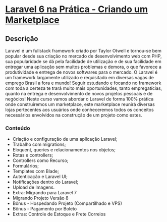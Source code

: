 # [Laravel 6 na Prática - Criando um Marketplace](UC-cfe52904-df2e-4fcb-998d-0442813e122d.pdf)

## Descrição
Laravel é um fullstack framework criado por Taylor Otwell e tornou-se bem popular desde sua criação no mercado de desenvolvimento web com PHP, 
sua popularidade se dá pela facilidade de utilização e de sua facilidade em entregar uma aplicação sem muitos problemas e demora, o que favorece a produtividade e entrega de novos softwares para o mercado.
O Laravel é um framework largamente utilizado e requisitado em diversas vagas de emprego Brasil a fora e mundo! Seguir estudando e focando no framework com toda a certeza te trará muito mais oportunidades,
tanto empregatícias, quanto na entrega e desenvolvimento de novos projetos pessoais e de negócios! Neste curso vamos abordar o Laravel de forma 100% prática onde construiremos um marketplace,
este marketplace reunirá diversas lojas pertecentes aos usuários onde conheceremos todos os conceitos necessários envolvidos na construção de um projeto como estes.

### Conteúdo

* Criação e configuração de uma aplicação Laravel;
* Trabalho com migrations;
* Eloquent, queries e relacionamentos nos objetos;
* Rotas e controllers;
* Controllers como Recurso;
* Formulários;
* Templates com Blade;
* Autenticação e Laravel UI;
* Notificações dentro do Laravel;
* Upload de Imagens.
* Extra: Migrando para Laravel 7
* Migrando Projeto Versão 8
* Bônus - Hospedando Projeto (Compartilhado e VPS)
* Bônus - Pagamento por Boleto
* Extras: Controle de Estoque e Frete Correios
